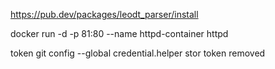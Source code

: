 https://pub.dev/packages/leodt_parser/install

docker run -d -p 81:80 --name httpd-container httpd

token
git config --global credential.helper stor
token removed

